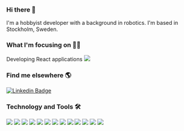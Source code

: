 ### Hi there 👋

<!--
**RobinMoRi/RobinMoRi** is a ✨ _special_ ✨ repository because its `README.md` (this file) appears on your GitHub profile.

Here are some ideas to get you started:

- 🔭 I’m currently working on ...
- 🌱 I’m currently learning ...
- 👯 I’m looking to collaborate on ...
- 🤔 I’m looking for help with ...
- 💬 Ask me about ...
- 📫 How to reach me: ...
- 😄 Pronouns: ...
- ⚡ Fun fact: ...
-->


I'm a hobbyist developer with a background in robotics. I'm based in Stockholm, Sweden.

<!-- Since 2009 I've been living and breathing web development and creating modern and user friendly interfaces. I've had the chance to immerse myself in many different works and projects, helping to make this world a little better through design & code. ✨😍 -->

### What I'm focusing on 👨‍💻 

<!-- Currently improving my React skills: NextJS, Gatsby JS and React Native.<br />
BTW, if you´re looking for a Gatsby starter, take a look at this [Gatsby multi-language starter with CMS](https://github.com/diogorodrigues/iceberg-gatsby-multilang). -->
Developing React applications <a href="#" alt="React"><img src="https://img.shields.io/badge/React-black?logo=react" /></a>

### Find me elsewhere 🌎

[![Linkedin Badge](https://img.shields.io/badge/-LinkedIn-blue?style=flat-square&logo=Linkedin&logoColor=white&link=https://www.linkedin.com/in/romori/)](https://www.linkedin.com/in/romori/)

### Technology and Tools 🛠️
<a href="#" alt="React"><img src="https://img.shields.io/badge/Tool-React-61DBFB?logo=react&logoColor=white" /></a>
<a href="#" alt="JS"><img src="https://img.shields.io/badge/Code-JavaScript-f0db4f?logo=javascript&logoColor=white" /></a>
<a href="#" alt="TS"><img src="https://img.shields.io/badge/Code-TypeScript-007acc?logo=typescript&logoColor=white" /></a>
<a href="#" alt="Python"><img src="https://img.shields.io/badge/Code-Python-4B8BBE?logo=python&logoColor=white" /></a>
<a href="#" alt="Git"><img src="https://img.shields.io/badge/Tools-Git-f34f29?logo=git&logoColor=white" /></a>
<a href="#" alt="MongoDB"><img src="https://img.shields.io/badge/Tools-MongoDB-4DB33D?logo=mongodb&logoColor=white" /></a>
<a href="#" alt="OS"><img src="https://img.shields.io/badge/Tools-Linux-dd4814?logo=linux&logoColor=white" /></a>
<a href="#" alt="Tools"><img src="https://img.shields.io/badge/Tools-Npm-CC3534?logo=npm&logoColor=white" /></a>
<a href="#" alt="Shell"><img src="https://img.shields.io/badge/Tools-Bash-black?logo=bash&logoColor=white" /></a>
<a href="#" alt="Code"><img src="https://img.shields.io/badge/Tools-NodeJs-68A063?logo=node.js&logoColor=white" /></a>
<a href="#" alt="Editor"><img src="https://img.shields.io/badge/Tools-Vscode-0078d7?logo=visual%20studio%20code&logoColor=white" /></a>
<a href="#" alt="Tools"><img src="https://img.shields.io/badge/Tools-Flask-black?logo=flask&logoColor=white" /></a>
<a href="#" alt="Tools"><img src="https://img.shields.io/badge/Tools-Django-092E20?logo=django&logoColor=white" /></a>
